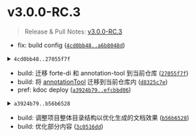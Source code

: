 # v3.0.0-RC.3

> Release & Pull Notes: [v3.0.0-RC.3](https://github.com/simple-robot/simpler-robot/releases/tag/v3.0.0-RC.3) 

- fix: build config ([`4cd0bb48..a6b8048d`](https://github.com/simple-robot/simpler-robot/compare/4cd0bb48..27055f7f))

<details><summary><code>4cd0bb48..27055f7f</code></summary>

    - [`4cd0bb48`](https://github.com/simple-robot/simpler-robot/commit/4cd0bb48))
    - [`249209ce`](https://github.com/simple-robot/simpler-robot/commit/249209ce))
    - [`5bc57233`](https://github.com/simple-robot/simpler-robot/commit/5bc57233))
    - [`a6b8048d`](https://github.com/simple-robot/simpler-robot/commit/a6b8048d))

</details>

- build: 迁移 forte-di 和 annotation-tool 到当前仓库 ([`27055f7f`](https://github.com/simple-robot/simpler-robot/commit/27055f7f))
- build: 将 [annotationTool](https://github.com/ForteScarlet/annotation-tool) 迁移到当前仓库内 ([`d8325c7e`](https://github.com/simple-robot/simpler-robot/commit/d8325c7e))
- pref: kdoc deploy ([`a3924b79..efcbbd06`](https://github.com/simple-robot/simpler-robot/compare/a3924b79..b56b6528))

<details><summary><code>a3924b79..b56b6528</code></summary>

    - [`a3924b79`](https://github.com/simple-robot/simpler-robot/commit/a3924b79))
    - [`674f8ee7`](https://github.com/simple-robot/simpler-robot/commit/674f8ee7))
    - [`da53248e`](https://github.com/simple-robot/simpler-robot/commit/da53248e))
    - [`de208d0b`](https://github.com/simple-robot/simpler-robot/commit/de208d0b))
    - [`efcbbd06`](https://github.com/simple-robot/simpler-robot/commit/efcbbd06))

</details>

- build: 调整项目整体目录结构以优化生成的文档效果 ([`b56b6528`](https://github.com/simple-robot/simpler-robot/commit/b56b6528))
- build: 优化部分内容 ([`3c0516dd`](https://github.com/simple-robot/simpler-robot/commit/3c0516dd))


